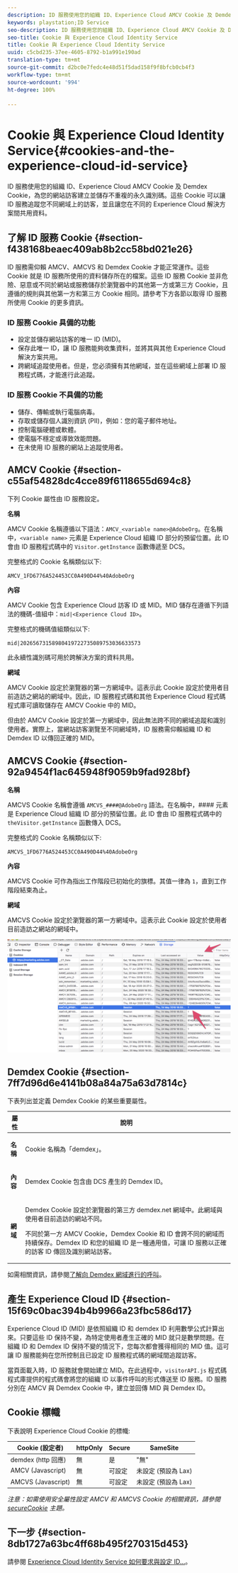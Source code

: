 ```yaml
---
description: ID 服務使用您的組織 ID、Experience Cloud AMCV Cookie 及 Demdex Cookie，為您的網站訪客建立並儲存不重複的永久識別碼。這些 Cookie 可以讓 ID 服務追蹤您不同網域上的訪客，並且讓您在不同的 Experience Cloud 解決方案間共用資料。
keywords: playstation;ID Service
seo-description: ID 服務使用您的組織 ID、Experience Cloud AMCV Cookie 及 Demdex Cookie，為您的網站訪客建立並儲存不重複的永久識別碼。這些 Cookie 可以讓 ID 服務追蹤您不同網域上的訪客，並且讓您在不同的 Experience Cloud 解決方案間共用資料。
seo-title: Cookie 與 Experience Cloud Identity Service
title: Cookie 與 Experience Cloud Identity Service
uuid: c5cbd235-37ee-4605-8792-b1a991e190ad
translation-type: tm+mt
source-git-commit: d2bc0e7fedc4e48d51f5dad158f9f8bfcb0cb4f3
workflow-type: tm+mt
source-wordcount: '994'
ht-degree: 100%

---
```



# Cookie 與 Experience Cloud Identity Service{#cookies-and-the-experience-cloud-id-service}

ID 服務使用您的組織 ID、Experience Cloud AMCV Cookie 及 Demdex Cookie，為您的網站訪客建立並儲存不重複的永久識別碼。這些 Cookie 可以讓 ID 服務追蹤您不同網域上的訪客，並且讓您在不同的 Experience Cloud 解決方案間共用資料。

## 了解 ID 服務 Cookie {#section-f438168beaec409ab8b2cc58bd021e26}

ID 服務需仰賴 AMCV、AMCVS 和 Demdex Cookie 才能正常運作。這些 Cookie 就是 ID 服務所使用的資料儲存所在的檔案。這些 ID 服務 Cookie 並非危險、惡意或不同於網站或服務儲存於瀏覽器中的其他第一方或第三方 Cookie，且遵循的規則與其他第一方和第三方 Cookie 相同。請參考下方各節以取得 ID 服務所使用 Cookie 的更多資訊。

### ID 服務 Cookie 具備的功能

* 設定並儲存網站訪客的唯一 ID (MID)。
* 保存此唯一 ID，讓 ID 服務能夠收集資料，並將其與其他 Experience Cloud 解決方案共用。
* 跨網域追蹤使用者。但是，您必須擁有其他網域，並在這些網域上部署 ID 服務程式碼，才能進行此追蹤。

### ID 服務 Cookie 不具備的功能

* 儲存、傳輸或執行電腦病毒。
* 存取或儲存個人識別資訊 (PII)，例如：您的電子郵件地址。
* 控制電腦硬體或軟體。
* 使電腦不穩定或導致效能問題。
* 在未使用 ID 服務的網站上追蹤使用者。

## AMCV Cookie {#section-c55af54828dc4cce89f6118655d694c8}

下列 Cookie 屬性由 ID 服務設定。

**名稱**

AMCV Cookie 名稱遵循以下語法：`AMCV_<variable name>@AdobeOrg`。在名稱中，`<variable name>` 元素是 Experience Cloud 組織 ID 部分的預留位置。此 ID 會由 ID 服務程式碼中的 `Visitor.getInstance` 函數傳遞至 DCS。

完整格式的 Cookie 名稱類似以下:

```
AMCV_1FD6776A524453CC0A490D44%40AdobeOrg
```

**內容**

AMCV Cookie 包含 Experience Cloud 訪客 ID 或 MID。MID 儲存在遵循下列語法的機碼-值組中：`mid|<Experience Cloud ID>`。

完整格式的機碼值組類似以下:

```
mid|20265673158980419722735089753036633573
```

此永續性識別碼可用於跨解決方案的資料共用。

**網域**

AMCV Cookie 設定於瀏覽器的第一方網域中。這表示此 Cookie 設定於使用者目前造訪之網站的網域中。因此，ID 服務程式碼和其他 Experience Cloud 程式碼程式庫可讀取儲存在 AMCV Cookie 中的 MID。

但由於 AMCV Cookie 設定於第一方網域中，因此無法跨不同的網域追蹤和識別使用者。實際上，當網站訪客瀏覽至不同網域時，ID 服務需仰賴組織 ID 和 Demdex ID 以傳回正確的 MID。

## AMCVS Cookie {#section-92a9454f1ac645948f9059b9fad928bf}

**名稱**

AMCVS Cookie 名稱會遵循 `AMCVS_####@AdobeOrg` 語法。在名稱中，#### 元素是 Experience Cloud 組織 ID 部分的預留位置。此 ID 會由 ID 服務程式碼中的 `theVisitor.getInstance` 函數傳入 DCS。

完整格式的 Cookie 名稱類似以下:

```
AMCVS_1FD6776A524453CC0A490D44%40AdobeOrg
```

**內容**

AMCVS Cookie 可作為指出工作階段已初始化的旗標。其值一律為 `1`，直到工作階段結束為止。

**網域**

AMCVS Cookie 設定於瀏覽器的第一方網域中。這表示此 Cookie 設定於使用者目前造訪之網站的網域中。

![](assets/AMCVS-cookie.png)

## Demdex Cookie {#section-7ff7d96d6e4141b08a84a75a63d7814c}

下表列出並定義 Demdex Cookie 的某些重要屬性。

<table id="table_18E3CAF3550E4BB6A199736AACE39202"> 
 <thead> 
  <tr> 
   <th colname="col1" class="entry"> 屬性 </th> 
   <th colname="col2" class="entry"> 說明 </th> 
  </tr> 
 </thead>
 <tbody> 
  <tr> 
   <td colname="col1"> <p> <b>名稱</b> </p> </td> 
   <td colname="col2"> <p>Cookie 名稱為「demdex」。 </p> </td> 
  </tr> 
  <tr> 
   <td colname="col1"> <p> <b>內容</b> </p> </td> 
   <td colname="col2"> <p>Demdex Cookie 包含由 DCS 產生的 Demdex ID。 </p> </td> 
  </tr> 
  <tr> 
   <td colname="col1"> <p> <b>網域</b> </p> </td> 
   <td colname="col2"> <p>Demdex Cookie 設定於瀏覽器的第三方 demdex.net 網域中。此網域與使用者目前造訪的網站不同。 </p> <p>不同於第一方 AMCV Cookie，Demdex Cookie 和 ID 會跨不同的網域而持續保存。Demdex ID 和您的組織 ID 是一種通用值，可讓 ID 服務以正確的訪客 ID 傳回及識別網站訪客。 </p> </td> 
  </tr> 
 </tbody> 
</table>

如需相關資訊，請參閱[了解向 Demdex 網域進行的呼叫](https://docs.adobe.com/content/help/zh-Hant/audience-manager/user-guide/reference/demdex-calls.html)。

## 產生 Experience Cloud ID {#section-15f69c0bac394b4b9966a23fbc586d17}

Experience Cloud ID (MID) 是依照組織 ID 和 demdex ID 利用數學公式計算出來。只要這些 ID 保持不變，為特定使用者產生正確的 MID 就只是數學問題。在組織 ID 和 Demdex ID 保持不變的情況下，您每次都會獲得相同的 MID 值。這可讓 ID 服務能夠在您所控制且已設定 ID 服務程式碼的網域間追蹤訪客。

當頁面載入時，ID 服務就會開始建立 MID。在此過程中，`visitorAPI.js` 程式碼程式庫提供的程式碼會將您的組織 ID 以事件呼叫的形式傳送至 ID 服務。ID 服務分別在 AMCV 與 Demdex Cookie 中，建立並回傳 MID 與 Demdex ID。

## Cookie 標幟

下表說明 Experience Cloud Cookie 的標幟:

| Cookie (設定者) | httpOnly | Secure | SameSite |
|--- |--- |--- |--- |
| demdex (http 回應) | 無 | 是 | &quot;無&quot; |
| AMCV (Javascript) | 無 | 可設定 | 未設定 (預設為 Lax) |
| AMCVS (Javascript) | 無 | 可設定 | 未設定 (預設為 Lax) |

*注意：如需使用安全屬性設定 AMCV 和 AMCVS Cookie 的相關資訊，請參閱 [secureCookie](https://docs.adobe.com/content/help/zh-Hant/id-service/using/id-service-api/configurations/securecookie.html) 主題。*

## 下一步 {#section-8db1727a63bc4ff68b495f270315d453}

請參閱 [Experience Cloud Identity Service 如何要求與設定 ID...](../introduction/id-request.md#concept-2caacebb1d244402816760e9b8bcef6a)。

